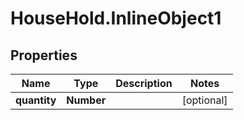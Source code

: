 # HouseHold.InlineObject1

## Properties

Name | Type | Description | Notes
------------ | ------------- | ------------- | -------------
**quantity** | **Number** |  | [optional] 


